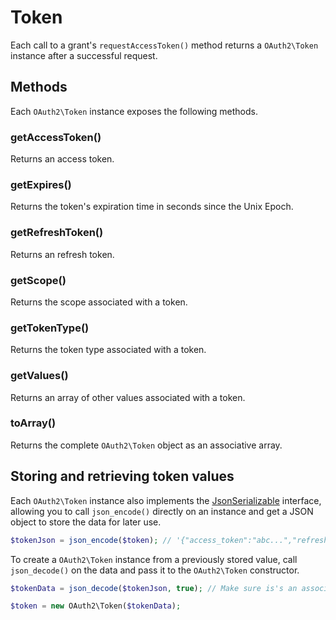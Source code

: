 # Token
Each call to a grant's `requestAccessToken()` method returns a `OAuth2\Token` instance after a successful request.

## Methods
Each `OAuth2\Token` instance exposes the following methods.

### getAccessToken()
Returns an access token.

### getExpires()
Returns the token's expiration time in seconds since the Unix Epoch.

### getRefreshToken()
Returns an refresh token.

### getScope()
Returns the scope associated with a token.

### getTokenType()
Returns the token type associated with a token.

### getValues()
Returns an array of other values associated with a token.

### toArray()
Returns the complete `OAuth2\Token` object as an associative array.

## Storing and retrieving token values
Each `OAuth2\Token` instance also implements the [JsonSerializable](https://www.php.net/manual/en/class.jsonserializable.php) interface, allowing you to call `json_encode()` directly on an instance and get a JSON object to store the data for later use.

```php
$tokenJson = json_encode($token); // '{"access_token":"abc...","refresh_token":"123..."}'
```

To create a `OAuth2\Token` instance from a previously stored value, call `json_decode()` on the data and pass it to the `OAuth2\Token` constructor.

```php
$tokenData = json_decode($tokenJson, true); // Make sure is's an associative array

$token = new OAuth2\Token($tokenData);
```
